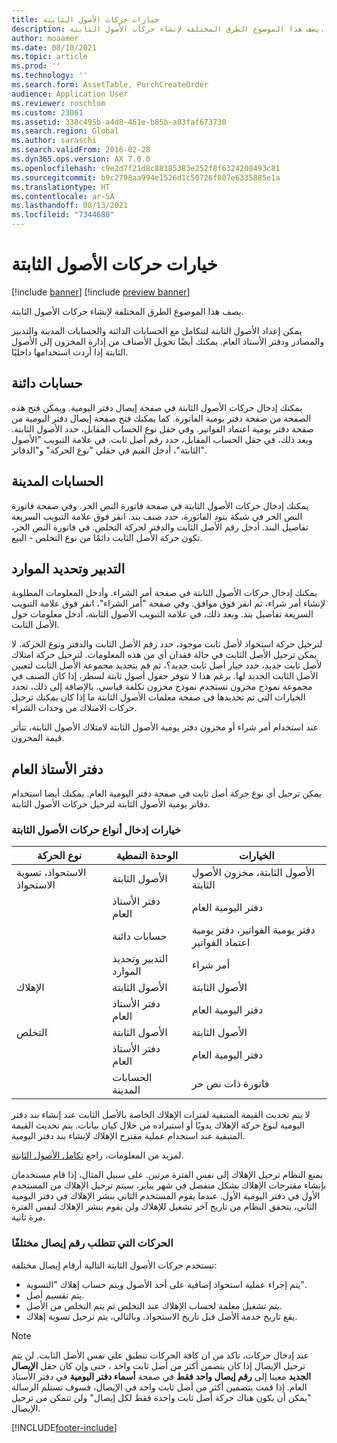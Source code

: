 ```yaml
---
title: خيارات حركات الأصول الثابتة
description: يصف هذا الموضوع الطرق المختلفة لإنشاء حركات الأصول الثابتة.
author: moaamer
ms.date: 08/10/2021
ms.topic: article
ms.prod: ''
ms.technology: ''
ms.search.form: AssetTable, PurchCreateOrder
audience: Application User
ms.reviewer: roschlom
ms.custom: 23061
ms.assetid: 338c495b-a4d8-461e-b85b-a83faf673730
ms.search.region: Global
ms.author: saraschi
ms.search.validFrom: 2016-02-28
ms.dyn365.ops.version: AX 7.0.0
ms.openlocfilehash: c9e2d7f21d8c88185383e252f8f6324208493c81
ms.sourcegitcommit: b9c2798aa994e1526d1c50726f807e6335885e1a
ms.translationtype: HT
ms.contentlocale: ar-SA
ms.lasthandoff: 08/13/2021
ms.locfileid: "7344680"
---
```

# <a name="fixed-asset-transaction-options"></a>خيارات حركات الأصول الثابتة

[!include [banner](../includes/banner.md)]
[!include [preview banner](../includes/preview-banner.md)]

يصف هذا الموضوع الطرق المختلفة لإنشاء حركات الأصول الثابتة.

يمكن إعداد الأصول الثابتة لتتكامل مع الحسابات الدائنة والحسابات المدينة والتدبير والمصادر ودفتر الأستاذ العام. يمكنك أيضًا تحويل الأصناف من إدارة المخزون إلى الأصول الثابتة إذا أردت استخدامها داخليًا.

## <a name="accounts-payable"></a>حسابات دائنة
يمكنك إدخال حركات الأصول الثابتة في صفحة إيصال دفتر اليومية. ويمكن فتح هذه الصفحة من صفحة دفتر يومية الفاتورة. كما يمكنك فتح صفحة إيصال دفتر اليومية من صفحة دفتر يومية اعتماد الفواتير. وفي حقل نوع الحساب المقابل، حدد الأصول الثابتة. وبعد ذلك، في حقل الحساب المقابل، حدد رقم أصل ثابت. في علامة التبويب "الأصول الثابتة"، أدخل القيم في حقلي "نوع الحركة" و"الدفاتر".

## <a name="accounts-receivable"></a>الحسابات المدينة
يمكنك إدخال حركات الأصول الثابتة في صفحة فاتورة النص الحر.  وفي صفحة فاتورة النص الحر في شبكة بنود الفاتورة، حدد صنف بند.‬ انقر فوق علامة التبويب السريعة تفاصيل البند. أدخل رقم الأصل الثابت والدفتر لحركة التخلص. في فاتورة النص الحر، تكون حركة الأصل الثابت دائمًا من نوع ‏‫التخلص - البيع‬.

## <a name="procurement-and-sourcing"></a>التدبير وتحديد الموارد
يمكنك إدخال حركات الأصول الثابتة في صفحة أمر الشراء. وأدخل المعلومات المطلوبة لإنشاء أمر شراء، ثم انقر فوق موافق. وفي صفحة "أمر الشراء"، انقر فوق علامة التبويب السريعة تفاصيل بند. وبعد ذلك، في علامة التبويب الأصول الثابتة، أدخل معلومات حول الأصل الثابت. 

لترحيل حركة استحواذ لأصل ثابت موجود، حدد رقم الأصل الثابت والدفتر ونوع الحركة. لا يمكن ترحيل الأصل الثابت في حالة فقدان أي من هذه المعلومات. لترحيل حركة امتلاك لأصل ثابت جديد، حدد خيار أصل ثابت جديد؟، ثم قم بتحديد مجموعة الأصل الثابت لتعيين الأصل الثابت الجديد لها. برغم هذا لا تتوفر حقول أصول ثابتة لسطر، إذا كان الصنف في مجموعة نموذج مخزون تستخدم نموذج مخزون تكلفة قياسي. بالإضافة إلى ذلك، تحدد الخيارات التي تم تحديدها في صفحة معلمات الأصول الثابتة ما إذا كان يمكنك ترحيل حركات الامتلاك من وحدات الشراء. 

عند استخدام أمر شراء أو مخزون دفتر يومية الأصول الثابتة لامتلاك الأصول الثابتة، تتأثر قيمة المخزون.

## <a name="general-ledger"></a>دفتر الأستاذ العام
يمكن ترحيل أي نوع حركة أصل ثابت في صفحة دفتر اليومية العام. يمكنك أيضا استخدام دفاتر يومية الأصول الثابتة لترحيل حركات الأصول الثابتة.

### <a name="options-for-entering-fixed-asset-transaction-types"></a>خيارات إدخال أنواع حركات الأصول الثابتة


| نوع الحركة                    | الوحدة النمطية                   | الخيارات                                   |
|-------------------------------------|--------------------------|-------------------------------------------|
| الاستحواذ، تسوية الاستحواذ‬ | الأصول الثابتة             | الأصول الثابتة، مخزون الأصول الثابتة   |
|                                     | دفتر الأستاذ العام           | دفتر اليومية العام                           |
|                                     | حسابات دائنة         | دفتر يومية الفواتير، دفتر يومية اعتماد الفواتير |
|                                     | التدبير وتحديد الموارد | أمر شراء                            |
| الإهلاك                        | الأصول الثابتة             | الأصول الثابتة                              |
|                                     | دفتر الأستاذ العام           | دفتر اليومية العام                           |
| التخلص                            | الأصول الثابتة             | الأصول الثابتة                              |
|                                     | دفتر الأستاذ العام           | دفتر اليومية العام                           |
|                                     | الحسابات المدينة      | فاتورة ذات نص حر                         |

لا يتم تحديث القيمة المتبقية لفترات الإهلاك الخاصة بالأصل الثابت عند إنشاء بند دفتر اليومية لنوع حركة الإهلاك يدويًا أو استيراده من خلال كيان بيانات. يتم تحديث القيمة المتبقية عند استخدام عملية مقترح الإهلاك لإنشاء بند دفتر اليومية.

لمزيد من المعلومات، راجع [تكامل الأصول الثابتة](fixed-asset-integration.md).

يمنع النظام ترحيل الإهلاك إلى نفس الفترة مرتين. على سبيل المثال، إذا قام مستخدمان بإنشاء مقترحات الإهلاك بشكل منفصل في شهر يناير، سيتم ترحيل الإهلاك من المستخدم الأول في دفتر اليومية الأول. عندما يقوم المستخدم الثاني بنشر الإهلاك في دفتر اليومية الثاني، يتحقق النظام من تاريخ آخر تشغيل للإهلاك ولن يقوم بنشر الإهلاك لنفس الفترة مرة ثانية.

### <a name="transactions-that-require-a-different-voucher-number"></a>الحركات التي تتطلب رقم إيصال مختلفًا

تستخدم حركات الأصول الثابتة التالية أرقام إيصال مختلفة:

- يتم إجراء عملية استحواذ إضافية على أحد الأصول ويتم حساب إهلاك "التسوية".
- يتم تقسيم أصل.
- يتم تشغيل معلمة لحساب الإهلاك عند التخلص ثم يتم التخلص من الأصل.
- يقع تاريخ خدمة الأصل قبل تاريخ الاستحواذ. وبالتالي، يتم ترحيل تسوية إهلاك.

> [!NOTE]
> عند إدخال حركات، تاكد من ان كافة الحركات تنطبق علي نفس الأصل الثابت. لن يتم ترحيل الإيصال إذا كان يتضمن أكثر من أصل ثابت واحد ، حتى وإن كان حقل **الإيصال الجديد** معينا إلى **رقم إيصال واحد فقط** في صفحة **أسماء دفتر اليومية** في دفتر الأستاذ العام. إذا قمت بتضمين أكثر من أصل ثابت واحد في الإيصال، فسوف تستلم الرسالة "يمكن أن يكون هناك حركة أصل ثابت واحدة فقط لكل إيصال" ولن تتمكن من ترحيل الإيصال.

[!INCLUDE[footer-include](../../includes/footer-banner.md)]
